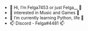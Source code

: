 - 👋 Hi, I’m Felga7453 or just Felga__ 👋
- 👀 interested in Music and Games 👀
- 🌱 I’m currently learning Python, life 🌱
- 📫 Discord - Felga#4481 📫
